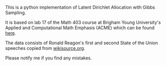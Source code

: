 This is a python implementation of Latent Dirichlet Allocation with Gibbs Sampling.

It is based on lab 17 of the Math 403 course at Brigham Young University's Applied and Computational Math Emphasis
(ACME) which can be found [here](http://www.acme.byu.edu/wp-content/uploads/2018/02/GibbsLDA.pdf).

The data consists of Ronald Reagon's first and second State of the Union speeches copied from [wikisource.org](https://en.wikisource.org/wiki/Ronald_Reagan%27s_First_State_of_the_Union_Speech).

Please notify me if you find any mistakes.
